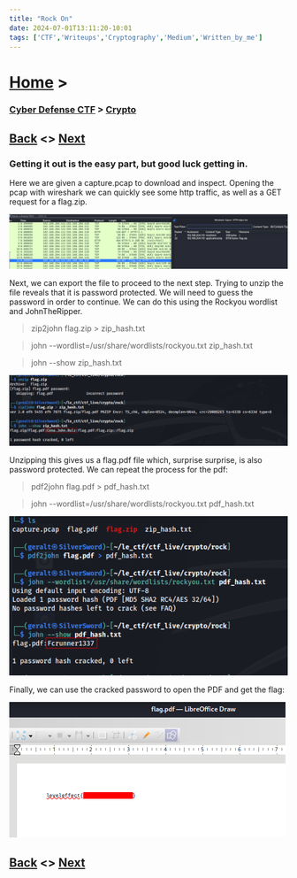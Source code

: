 ```yaml
---
title: "Rock On"
date: 2024-07-01T13:11:20-10:01
tags: ['CTF','Writeups','Cryptography','Medium','Written_by_me']
---
```



# [Home](https://jjolley91.github.io/blog/) >

###  [Cyber Defense CTF](https://jjolley91.github.io/blog/level_effect_cyber_defense_ctf_2024/) >  [Crypto](https://jjolley91.github.io/blog/level_effect_cyber_defense_ctf_2024/Crypto/)

## [Back](https://jjolley91.github.io/blog/level_effect_cyber_defense_ctf_2024/Crypto/bits_abound)  <> [Next](https://jjolley91.github.io/blog/level_effect_cyber_defense_ctf_2024/Forensics/)

### Getting it out is the easy part, but good luck getting in.

Here we are given a capture.pcap to download and inspect.
Opening the pcap with wireshark we can quickly see some http traffic, as well as a GET request for a flag.zip.
 
![rock_on_1](https://github.com/jjolley91/blog/blob/main/static/le_ctf_24/rock_on_1.png?raw=true)

Next, we can export the file to proceed to the next step.
Trying to unzip the file reveals that it is password protected. We will need to guess the password in order to continue. We can do this using the Rockyou wordlist and JohnTheRipper.

> zip2john flag.zip > zip_hash.txt

>john --wordlist=/usr/share/wordlists/rockyou.txt zip_hash.txt

>john --show zip_hash.txt


![rock_on_2](https://github.com/jjolley91/blog/blob/main/static/le_ctf_24/rock_on_2.png?raw=true)

Unzipping this gives us a flag.pdf file which, surprise surprise, is also password protected. We can repeat the process for the pdf:

>pdf2john flag.pdf > pdf_hash.txt

>john --wordlist=/usr/share/wordlists/rockyou.txt pdf_hash.txt

![rock_on_3](https://github.com/jjolley91/blog/blob/main/static/le_ctf_24/rock_on_3.png?raw=true)


Finally, we can use the cracked password to open the PDF and get the flag:

![rock_on_4](https://github.com/jjolley91/blog/blob/main/static/le_ctf_24/rock_on_4.png?raw=true)

## [Back](https://jjolley91.github.io/blog/level_effect_cyber_defense_ctf_2024/Crypto/bits_abound)  <> [Next](https://jjolley91.github.io/blog/level_effect_cyber_defense_ctf_2024/Forensics/)